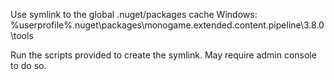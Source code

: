 Use symlink to the global .nuget/packages cache
Windows: %userprofile%\.nuget\packages\monogame.extended.content.pipeline\3.8.0\tools

Run the scripts provided to create the symlink. May require admin console to do so.